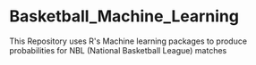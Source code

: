 # Basketball_Machine_Learning
This Repository uses R's Machine learning packages to produce probabilities for NBL (National Basketball League) matches
